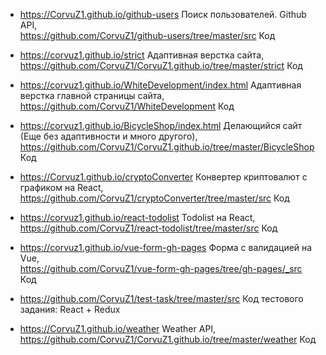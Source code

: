   *  <https://CorvuZ1.github.io/github-users>  Поиск пользователей. Github API,  
     <https://github.com/CorvuZ1/github-users/tree/master/src>  Код  
   
  *  <https://corvuz1.github.io/strict>  Адаптивная верстка сайта,  
     <https://github.com/CorvuZ1/CorvuZ1.github.io/tree/master/strict>  Код
  
  *  <https://corvuz1.github.io/WhiteDevelopment/index.html>  Адаптивная верстка главной страницы сайта,  
     <https://github.com/CorvuZ1/WhiteDevelopment>  Код  
  
  *  <https://corvuz1.github.io/BicycleShop/index.html> Делающийся сайт (Еще без адаптивности и много другого),  
     <https://github.com/CorvuZ1/CorvuZ1.github.io/tree/master/BicycleShop> Код  
  
  *  <https://Corvuz1.github.io/cryptoConverter>  Конвертер криптовалют с графиком на React,  
     <https://github.com/CorvuZ1/cryptoConverter/tree/master/src>  Код  
  
  *  <https://corvuz1.github.io/react-todolist>  Todolist на React,  
     <https://github.com/CorvuZ1/react-todolist/tree/master/src>  Код  
  
  *  <https://corvuz1.github.io/vue-form-gh-pages>  Форма с валидацией на Vue,  
     <https://github.com/CorvuZ1/vue-form-gh-pages/tree/gh-pages/_src>  Код
  
  *  <https://github.com/CorvuZ1/test-task/tree/master/src>  Код тестового задания: React + Redux  
  
  *  <https://CorvuZ1.github.io/weather>  Weather API,  
     <https://github.com/CorvuZ1/CorvuZ1.github.io/tree/master/weather>  Код  





